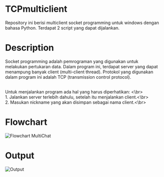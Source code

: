 # TCPmulticlient
Repository ini berisi multiclient socket programming untuk windows dengan bahasa Python. Terdapat 2 script yang dapat dijalankan.


# Description
Socket programming adalah pemrograman yang digunakan untuk melakukan pertukaran data. Dalam program ini, terdapat server yang dapat menampung banyak client (multi-client thread).
Protokol yang digunakan dalam program ini adalah TCP (transmission control protocol).

<br>Untuk menjalankan program ada hal yang harus diperhatikan: <\br>
    <br>   1. Jalankan server terlebih dahulu, setelah itu menjalankan client.<\br>
    <br>   2. Masukan nickname yang akan disimpan sebagai nama client.<\br>


# Flowchart
![Flowchart MultiChat](https://user-images.githubusercontent.com/72459313/124767019-a223a980-df61-11eb-9ec9-89efa315b2a3.png)
# Output
![Output](https://user-images.githubusercontent.com/72459313/124768752-20cd1680-df63-11eb-9e08-1179632a4783.png)

